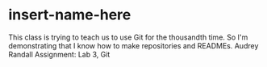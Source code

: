 # insert-name-here
This class is trying to teach us to use Git for the thousandth time. So I'm demonstrating that I know how to make repositories and READMEs.
Audrey Randall 
Assignment: Lab 3, Git
